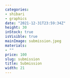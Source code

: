```yaml
---
categories:
- shibari
- graphics
date: "2021-12-31T23:59:34Z"
height: 30
inStock: true
isVisible: true
mainImage: submission.jpeg
materials:
- ""
price: 100
slug: submission
title: Submission
width: 21
---
```


